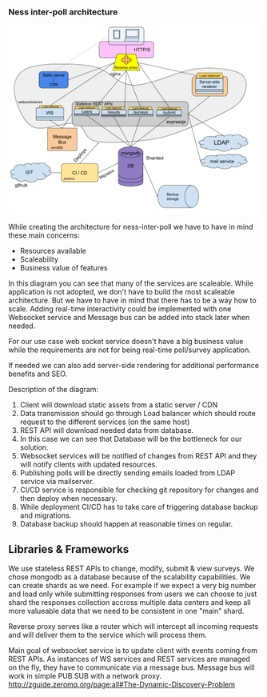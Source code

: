 ### Ness inter-poll architecture

![Architecture preview](https://github.com/michalvankodev/ness-inter-poll/blob/master/assets/architecture-diagramv2.png)

While creating the architecture for ness-inter-poll we have to have in mind these main concerns:
- Resources available
- Scaleability
- Business value of features

In this diagram you can see that many of the services are scaleable.
While application is not adopted, we don't have to build the most scaleable architecture.
But we have to have in mind that there has to be a way how to scale.
Adding real-time interactivity could be implemented with one Websocket service and Message bus can be added into stack later when needed.

For our use case web socket service doesn't have a big business value while the requirements are not for being real-time poll/survey application.

If needed we can also add server-side rendering for additional performance benefits and SEO. 

Description of the diagram:
1. Client will download static assets from a static server / CDN
2. Data transmission should go through Load balancer which should route request to the different services (on the same host)
3. REST API will download needed data from database.
4. In this case we can see that Database will be the bottleneck for our solution. 
5. Websocket services will be notified of changes from REST API and they will notify clients with updated resources.
6. Publishing polls will be directly sending emails loaded from LDAP service via mailserver.
7. CI/CD service is responsible for checking git repository for changes and then deploy when necessary.
8. While deployment CI/CD has to take care of triggering database backup and migrations.
9. Database backup should happen at reasonable times on regular.


## Libraries & Frameworks

We use stateless REST APIs to change, modify, submit & view surveys.
We chose mongodb as a database because of the scalability capabilities. We can create shards as we need.
For example if we expect a very big number and load only while submitting responses from users we can choose to just shard the responses collection accross multiple data centers and keep all more valueable data that we need to be consistent in one "main" shard.

Reverse proxy serves like a router which will intercept all incoming requests and will deliver them to the service which will process them.

Main goal of websocket service is to update client with events coming from REST APIs. As instances of WS services and REST services are managed on the fly, they have to communicate via a message bus. Message bus will work in simple PUB SUB with a network proxy. http://zguide.zeromq.org/page:all#The-Dynamic-Discovery-Problem